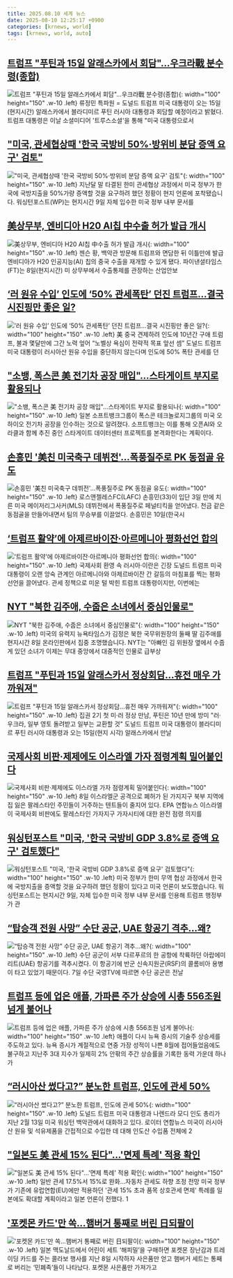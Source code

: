```yaml
---
title: 2025.08.10 세계 뉴스
date: 2025-08-10 12:25:17 +0900
categories: [krnews, world]
tags: [krnews, world, auto]
---
```

## [트럼프 "푸틴과 15일 알래스카에서 회담"…우크라戰 분수령(종합)](https://n.news.naver.com/mnews/article/421/0008419503)

![트럼프 "푸틴과 15일 알래스카에서 회담"…우크라戰 분수령(종합)](https://mimgnews.pstatic.net/image/origin/421/2025/08/09/8419503.jpg?type=nf220_150){: width="100" height="150" .w-10 .left}
류정민 특파원 = 도널드 트럼프 미국 대통령이 오는 15일(현지시간) 알래스카에서 블라디미르 푸틴 러시아 대통령과 회담할 예정이라고 밝혔다. 트럼프 대통령은 이날 소셜미디어 '트루스소셜'을 통해 "미국 대통령으로서

## ["미국, 관세협상때 '한국 국방비 50%·방위비 분담 증액 요구' 검토"](https://n.news.naver.com/mnews/article/057/0001901597)

!["미국, 관세협상때 '한국 국방비 50%·방위비 분담 증액 요구' 검토"](https://mimgnews.pstatic.net/image/origin/057/2025/08/10/1901597.jpg?type=nf220_150){: width="100" height="150" .w-10 .left}
지난달 말 타결된 한미 관세협상 과정에서 미국 정부가 한국에 국방지출을 50%가량 증액할 것을 요구하려 했던 정황이 현지 언론에 포착됐습니다. 워싱턴포스트(WP)는 현지시간 9일 자체 입수한 미국 정부 내부 문서를

## [美상무부, 엔비디아 H20 AI칩 中수출 허가 발급 개시](https://n.news.naver.com/mnews/article/001/0015557029)

![美상무부, 엔비디아 H20 AI칩 中수출 허가 발급 개시](https://mimgnews.pstatic.net/image/origin/001/2025/08/09/15557029.jpg?type=nf220_150){: width="100" height="150" .w-10 .left}
젠슨 황, 백악관 방문해 트럼프와 면담한 뒤 이틀만에 발급 엔비디아가 H20 인공지능(AI) 칩의 중국 수출을 재개할 수 있게 됐다. 파이낸셜타임스(FT)는 8일(현지시간) 미 상무부에서 수출통제를 관장하는 산업안보

## [‘러 원유 수입’ 인도에 ‘50% 관세폭탄’ 던진 트럼프…결국 시진핑만 좋은 일?](https://n.news.naver.com/mnews/article/009/0005538808)

![‘러 원유 수입’ 인도에 ‘50% 관세폭탄’ 던진 트럼프…결국 시진핑만 좋은 일?](https://mimgnews.pstatic.net/image/origin/009/2025/08/09/5538808.jpg?type=nf220_150){: width="100" height="150" .w-10 .left}
美 중국 견제하려 인도에 10년간 구애 트럼프, 불과 몇달만에 그간 노력 엎어 “노벨상 욕심이 전략적 목표 앞선 셈” 도널드 트럼프 미국 대통령이 러시아산 원유 수입을 중단하지 않는다며 인도에 50% 폭탄 관세를 던

## ["소뱅, 폭스콘 美 전기차 공장 매입"…스타게이트 부지로 활용되나](https://n.news.naver.com/mnews/article/293/0000070934)

!["소뱅, 폭스콘 美 전기차 공장 매입"…스타게이트 부지로 활용되나](https://mimgnews.pstatic.net/image/origin/293/2025/08/09/70934.jpg?type=nf220_150){: width="100" height="150" .w-10 .left}
일본 소프트뱅크그룹이 폭스콘 테크놀로지그룹의 미국 오하이오 전기차 공장을 인수하는 것으로 알려졌다. 소프트뱅크는 이를 통해 오픈AI와 오라클과 함께 추진 중인 스타게이트 데이터센터 프로젝트를 본격화한다는 계획이다.

## [손흥민 '美친 미국축구 데뷔전'…폭풍질주로 PK 동점골 유도](https://n.news.naver.com/mnews/article/025/0003460942)

![손흥민 '美친 미국축구 데뷔전'…폭풍질주로 PK 동점골 유도](https://mimgnews.pstatic.net/image/origin/025/2025/08/10/3460942.jpg?type=nf220_150){: width="100" height="150" .w-10 .left}
로스앤젤레스FC(LAFC) 손흥민(33)이 입단 3일 만에 치른 미국 메이저리그사커(MLS) 데뷔전에서 폭풍질주로 페널티킥을 얻어냈다. 천금 같은 동점골을 만들어내면서 팀의 무승부를 이끌었다. 손흥민은 10일(한국시

## [‘트럼프 활약’에 아제르바이잔·아르메니아 평화선언 합의](https://n.news.naver.com/mnews/article/009/0005538902)

![‘트럼프 활약’에 아제르바이잔·아르메니아 평화선언 합의](https://mimgnews.pstatic.net/image/origin/009/2025/08/10/5538902.jpg?type=nf220_150){: width="100" height="150" .w-10 .left}
국제사회 환영 속 러시아·이란은 긴장 도널드 트럼프 미국 대통령이 오랜 앙숙 관계인 아르메니아와 아제르바이잔 간 갈등의 마침표를 찍는 평화 선언을 끌어냈다. 관세 정책으로 미운 털 박힌 트럼프 대통령이지만, 이번에는

## [NYT "북한 김주애, 수줍은 소녀에서 중심인물로"](https://n.news.naver.com/mnews/article/422/0000769058)

![NYT "북한 김주애, 수줍은 소녀에서 중심인물로"](https://mimgnews.pstatic.net/image/origin/422/2025/08/09/769058.jpg?type=nf220_150){: width="100" height="150" .w-10 .left}
미국의 유력지 뉴욕타임스가 김정은 북한 국무위원장의 둘째 딸 김주애를 현지시간 8일 온라인판에서 집중 조명했습니다. NYT는 "아빠인 김 위원장 옆에서 수줍게 있던 소녀가 이제는 무대 중앙에서 대중적인 인물로 급부상

## [트럼프 "푸틴과 15일 알래스카서 정상회담…휴전 매우 가까워져"](https://n.news.naver.com/mnews/article/586/0000109100)

![트럼프 "푸틴과 15일 알래스카서 정상회담…휴전 매우 가까워져"](https://mimgnews.pstatic.net/image/origin/586/2025/08/09/109100.jpg?type=nf220_150){: width="100" height="150" .w-10 .left}
집권 2기 첫 미·러 정상 만남, 푸틴은 10년 만에 방미 "러·우크라, 일부 영토 돌려받고 일부는 교환할 것" 도널드 트럼프 미국 대통령이 블라디미르 푸틴 러시아 대통령과 오는 15일(현지 시각) 알래스카에서 만날

## [국제사회 비판·제제에도 이스라엘 가자 점령계획 밀어붙인다](https://n.news.naver.com/mnews/article/021/0002728386)

![국제사회 비판·제제에도 이스라엘 가자 점령계획 밀어붙인다](https://mimgnews.pstatic.net/image/origin/021/2025/08/09/2728386.jpg?type=nf220_150){: width="100" height="150" .w-10 .left}
8일 이스라엘군 공격으로 폐허가 된 가지지구 북부 지역에 집 잃은 팔레스타인 주민들이 거주하는 텐트들이 줄지어 있다. EPA 연합뉴스 이스라엘이 국제사회 비판에도 팔레스타인 가자지구 가자시티에 대한 완전 점령 의지를

## [워싱턴포스트 "미국, '한국 국방비 GDP 3.8%로 증액 요구' 검토했다"](https://n.news.naver.com/mnews/article/422/0000769065)

![워싱턴포스트 "미국, '한국 국방비 GDP 3.8%로 증액 요구' 검토했다"](https://mimgnews.pstatic.net/image/origin/422/2025/08/10/769065.jpg?type=nf220_150){: width="100" height="150" .w-10 .left}
미국 정부가 한미 무역 협상 과정에서 한국에 국방지출을 증액할 것을 요구하려 했던 정황이 있다고 미국 언론이 보도했습니다. 워싱턴포스트는 현지시간 9일, 자체 입수한 미국 정부 내부 문서를 인용해 트럼프 행정부가 관

## [“탑승객 전원 사망” 수단 공군, UAE 항공기 격추…왜?](https://n.news.naver.com/mnews/article/023/0003922145)

![“탑승객 전원 사망” 수단 공군, UAE 항공기 격추…왜?](https://mimgnews.pstatic.net/image/origin/023/2025/08/09/3922145.jpg?type=nf220_150){: width="100" height="150" .w-10 .left}
수단 공군이 서부 다르푸르의 한 공항에 착륙하던 아랍에미리트(UAE) 항공기를 격추시켰다. 이 항공기에 반군 신속지원군(RSF)의 콜롬비아 용병이 타고 있었기 때문이다. 7일 수단 국영TV에 따르면 수단 공군은 전날

## [트럼프 등에 업은 애플, 가파른 주가 상승에 시총 556조원 넘게 불어나](https://n.news.naver.com/mnews/article/014/0005389290)

![트럼프 등에 업은 애플, 가파른 주가 상승에 시총 556조원 넘게 불어나](https://mimgnews.pstatic.net/image/origin/014/2025/08/10/5389290.jpg?type=nf220_150){: width="100" height="150" .w-10 .left}
애플이 다시 뉴욕 증시의 기술주 상승세를 주도하고 있다. 뉴욕 증시가 계절적으로 연중 가장 성적이 나쁜 8월에 접어들었음에도 불구하고 지난주 3대 지수가 일제히 2% 안팎의 주간 상승률을 기록한 동력 가운데 하나가

## [“러시아산 썼다고?” 분노한 트럼프, 인도에 관세 50%](https://n.news.naver.com/mnews/article/021/0002728456)

![“러시아산 썼다고?” 분노한 트럼프, 인도에 관세 50%](https://mimgnews.pstatic.net/image/origin/021/2025/08/09/2728456.jpg?type=nf220_150){: width="100" height="150" .w-10 .left}
도널드 트럼프 미국 대통령과 나렌드라 모디 인도 총리가 지난 2월 13일 미국 워싱턴 백악관에서 대화하고 있다. 로이터 연합뉴스 미국이 러시아산 원유 및 석유제품을 간접적으로 수입한 데 대해 인도산 수입품 전체에 2

## ["일본도 美 관세 15% 된다"…'면제 특례' 적용 확인](https://n.news.naver.com/mnews/article/629/0000415331)

!["일본도 美 관세 15% 된다"…'면제 특례' 적용 확인](https://mimgnews.pstatic.net/image/origin/629/2025/08/10/415331.jpg?type=nf220_150){: width="100" height="150" .w-10 .left}
일반 관세 17.5%서 15%로 완화…자동차 관세도 하향 조정 전망 미국 정부가 기존에 유럽연합(EU)에만 적용하던 '관세 15% 초과 품목 상호관세 면제' 특례를 일본에도 확대할 계획이라고 일본 언론이 전했다. 1

## ['포켓몬 카드'만 쏙...햄버거 통째로 버린 日되팔이](https://n.news.naver.com/mnews/article/018/0006086330)

!['포켓몬 카드'만 쏙...햄버거 통째로 버린 日되팔이](https://mimgnews.pstatic.net/image/origin/018/2025/08/10/6086330.jpg?type=nf220_150){: width="100" height="150" .w-10 .left}
일본 맥도날드에서 어린이 세트 ‘해피밀’을 구매하면 포켓몬 장난감과 트레이딩 카드를 주는 콜라보 행사를 지난 8일 시작하자 사은품만 얻고 햄버거 세트는 통째로 버리는 ‘민폐족’들이 나타났다. 포켓몬 사은품만 가져가고

